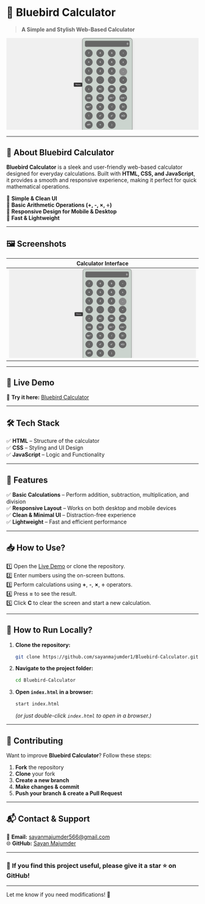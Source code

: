 

# 🧮 **Bluebird Calculator**  

> **A Simple and Stylish Web-Based Calculator**  

![Bluebird Calculator](image/cal.png)  

---

## 🌟 **About Bluebird Calculator**  

**Bluebird Calculator** is a sleek and user-friendly web-based calculator designed for everyday calculations. Built with **HTML, CSS, and JavaScript**, it provides a smooth and responsive experience, making it perfect for quick mathematical operations.  

🔹 **Simple & Clean UI**  
🔹 **Basic Arithmetic Operations (+, -, ×, ÷)**  
🔹 **Responsive Design for Mobile & Desktop**  
🔹 **Fast & Lightweight**  

---

## 🖼️ **Screenshots**  

| Calculator Interface |
|----------------------|
| ![Calculator UI](image/cal.png) |

---

## 🚀 **Live Demo**  

🔗 **Try it here:** [Bluebird Calculator](https://sayanmajumder1.github.io/Bluebird-Calculator/)  

---

## 🛠️ **Tech Stack**  

✅ **HTML** – Structure of the calculator  
✅ **CSS** – Styling and UI Design  
✅ **JavaScript** – Logic and Functionality  

---

## 🎯 **Features**  

✅ **Basic Calculations** – Perform addition, subtraction, multiplication, and division  
✅ **Responsive Layout** – Works on both desktop and mobile devices  
✅ **Clean & Minimal UI** – Distraction-free experience  
✅ **Lightweight** – Fast and efficient performance  

---

## 📥 **How to Use?**  

1️⃣ Open the [Live Demo](https://sayanmajumder1.github.io/Bluebird-Calculator/) or clone the repository.  
2️⃣ Enter numbers using the on-screen buttons.  
3️⃣ Perform calculations using **+**, **-**, **×**, **÷** operators.  
4️⃣ Press **=** to see the result.  
5️⃣ Click **C** to clear the screen and start a new calculation.  

---

## 📂 **How to Run Locally?**  

1. **Clone the repository:**  
   ```bash
   git clone https://github.com/sayanmajumder1/Bluebird-Calculator.git
   ```
2. **Navigate to the project folder:**  
   ```bash
   cd Bluebird-Calculator
   ```
3. **Open `index.html` in a browser:**  
   ```bash
   start index.html
   ```  
   *(or just double-click `index.html` to open in a browser.)*  

---

## 🤝 **Contributing**  

Want to improve **Bluebird Calculator**? Follow these steps:  

1. **Fork** the repository  
2. **Clone** your fork  
3. **Create a new branch**  
4. **Make changes & commit**  
5. **Push your branch & create a Pull Request**  

---

## 📬 **Contact & Support**  

📧 **Email:** sayanmajumder566@gmail.com  
🌐 **GitHub:** [Sayan Majumder](https://github.com/sayanmajumder1)  

---

### 🌟 **If you find this project useful, please give it a star ⭐ on GitHub!**  

---

Let me know if you need modifications! 🚀
